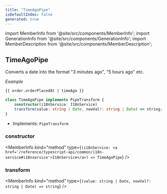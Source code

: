```yaml
---
title: "TimeAgoPipe"
isDefaultIndex: false
generated: true
---
```

<!-- This file was generated from the Vendure source. Do not modify. Instead, re-run the "docs:build" script -->
import MemberInfo from '@site/src/components/MemberInfo';
import GenerationInfo from '@site/src/components/GenerationInfo';
import MemberDescription from '@site/src/components/MemberDescription';


## TimeAgoPipe

<GenerationInfo sourceFile="packages/admin-ui/src/lib/core/src/shared/pipes/time-ago.pipe.ts" sourceLine="18" packageName="@bb-vendure/admin-ui" />

Converts a date into the format "3 minutes ago", "5 hours ago" etc.

*Example*

```HTML
{{ order.orderPlacedAt | timeAgo }}
```

```ts title="Signature"
class TimeAgoPipe implements PipeTransform {
    constructor(i18nService: I18nService)
    transform(value: string | Date, nowVal?: string | Date) => string;
}
```
* Implements: <code>PipeTransform</code>



<div className="members-wrapper">

### constructor

<MemberInfo kind="method" type={`(i18nService: <a href='/reference/typescript-api/common/i18n-service#i18nservice'>I18nService</a>) => TimeAgoPipe`}   />


### transform

<MemberInfo kind="method" type={`(value: string | Date, nowVal?: string | Date) => string`}   />




</div>
